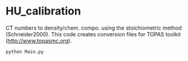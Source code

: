 # HU_calibration

CT numbers to density/chem. compo. using the stoichiometric method (Schneider2000).
This code creates conversion files for TOPAS toolkit (http://www.topasmc.org).

`python Main.py`
